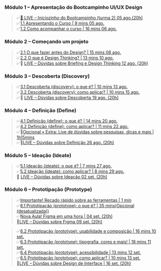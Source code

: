 
### Módulo 1 – Apresentação do Bootcampinho UI/UX Design
> ✅[🔴 LIVE – Iniciozinho do Bootcampinho (turma 2) 05 ago.(20h)](https://youtu.be/YKPDScXONwY)  
> ✅[1.1 Apresentando o Curso | 9 mins  05 ago.](https://sheisacreative.com.br/bootcampinho/apresentando-o-curso)  
> ✅[1.2 Como acompanhar o curso | 16 mins 06 ago.](https://sheisacreative.com.br/bootcampinho/como-acompanhar)


### Módulo 2 – Começando um projeto
> ✅[2.1 O que fazer antes do Design? | 15 mins 08 ago.](https://sheisacreative.com.br/bootcampinho/o-que-fazer-antes-design)  
> ✅[2.2 O que é Design Thinking? | 13 mins 10 ago.](https://sheisacreative.com.br/bootcampinho/o-que-e-design-thinking)  
> ✅🔴 [LIVE – Dúvidas sobre Briefing e Design Thinking 12 ago. (20h)](https://youtu.be/MdBsrc45lk8)


### Módulo 3 – Descoberta (Discovery)
> ✅[3.1 Descoberta (discovery): o que é? | 10 mins 13 ago.](https://sheisacreative.com.br/bootcampinho/descoberta-discovery)  
> ✅[3.2 Descoberta (discovery): como aplicar? | 10 mins 15 ago.](https://sheisacreative.com.br/bootcampinho/como-aplicar-descoberta)  
> ✅🔴 [LIVE – Dúvidas sobre Descoberta 19 ago. (20h)](https://youtu.be/vMoPWyo48Sw)  


### Módulo 4 – Definição (Define)
> ✅[4.1 Definição (define): o que é? | 14 mins 20 ago.](https://sheisacreative.com.br/bootcampinho/o-que-e-definicao)  
> ✅[4.2 Definição (define): como aplicar? | 11 mins 22 ago.](https://sheisacreative.com.br/bootcampinho/como-aplicar-definicao)  
> ✅🔴[Opcional • Extra: Live de dúvidas sobre pesquisas, dicas e mais | 1h15mins](https://youtu.be/CO1wEHpaJHI)  
> ✅🔴[LIVE – Dúvidas sobre Definição 26 ago. (20h)](https://youtu.be/12u1fqX2bnY)


### Módulo 5 – Ideação (Ideate)
> ✅[5.1 Ideação (ideate): o que é? | 7 mins 27 ago.](https://sheisacreative.com.br/bootcampinho/ideacao-bootcampinho-ui-ux-design)  
> ✅[5.2 Ideação (ideate): como aplicar? | 8 mins 29 ago.](https://sheisacreative.com.br/bootcampinho/ideacao-como-aplicar)  
> 🔴 [LIVE – Dúvidas sobre Ideação 02 set. (20h)](https://youtu.be/9z4ATckXdRU)  


### Módulo 6 – Prototipação (Prototype)
> ✅[Importante! Recado rápido sobre as ferramentas | 1 min](https://youtu.be/kc3gTNpC8ZY)  
> ✅[6.1 Prototipação (prototype): o que é? | 35 mins(Opcional (desatualizada))](https://youtu.be/g5nTmyu-Unw)  
> ✅[Nova Aula! Figma em uma hora | 04 set. (20h)]()  
> 🔴[LIVE – Dúvidas sobre Figma 09 set. (20h)](https://youtu.be/FE0l07UUgkU)  

> ✅[6.2 Prototipação (prototype): usabilidade e composição | 16 mins 10 set.](https://sheisacreative.com.br/bootcampinho/usabilidade-composicao)  
> ✅[6.3 Prototipação (prototype): tipografia, cores e mais! | 18 mins 11 set.](https://sheisacreative.com.br/bootcampinho/design-interface)  
> ✅[6.4 Prototipação (prototype): acessibilidade | 13 mins 12 set.](https://sheisacreative.com.br/bootcampinho/acessibilidade)  
> ✅[6.5 Prototipação (prototype): como aplicar? | 10 mins 13 set.](https://sheisacreative.com.br/bootcampinho/prototipacao-como-aplicar)  
> 🔴[LIVE – Dúvidas sobre Design de Interface | 16 set. (20h)](https://youtu.be/bUEa8hkRLnI)  




